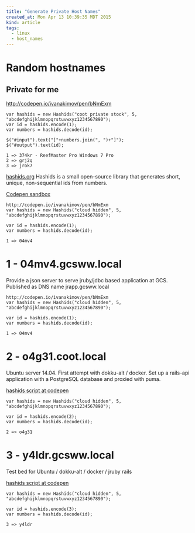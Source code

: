 ```yaml
---
title: "Generate Private Host Names"
created_at: Mon Apr 13 10:39:35 MDT 2015
kind: article
tags:
  - linux
  - host_names
---
```


# Random hostnames

## Private for me

http://codepen.io/ivanakimov/pen/bNmExm

~~~~~~~~~~~~~~
var hashids = new Hashids("coot private stock", 5, "abcdefghijklmnopqrstuvwxyz1234567890");
var id = hashids.encode(1);
var numbers = hashids.decode(id);

$("#input").text("["+numbers.join(", ")+"]");
$("#output").text(id);

1 => 374kr - ReefMaster Pro Windows 7 Pro
2 => grj2q
3 => jrok7
~~~~~~~~~~~~~~


[hashids.org](http://hashids.org/)
Hashids is a small open-source library that generates short, unique, non-sequential ids from numbers.

[Codepen sandbox](http://codepen.io/ivanakimov/pen/bNmExm)

~~~~~~~~~~~~~~
http://codepen.io/ivanakimov/pen/bNmExm
var hashids = new Hashids("cloud hidden", 5, "abcdefghijklmnopqrstuvwxyz1234567890");

var id = hashids.encode(1);
var numbers = hashids.decode(id);

1 => 04mv4
~~~~~~~~~~~~~~

# 1 - 04mv4.gcsww.local

Provide a json server
to serve jruby/jdbc based application
at GCS.
Published as DNS name jrapp.gcsww.local

~~~~~~~~~~~~~~
http://codepen.io/ivanakimov/pen/bNmExm
var hashids = new Hashids("cloud hidden", 5, "abcdefghijklmnopqrstuvwxyz1234567890");

var id = hashids.encode(1);
var numbers = hashids.decode(id);

1 => 04mv4
~~~~~~~~~~~~~~

# 2 - o4g31.coot.local

Ubuntu server 14.04.
First attempt with dokku-alt / docker.
Set up a rails-api application
with a PostgreSQL database
and proxied with puma.

[hashids script at codepen](http://codepen.io/ivanakimov/pen/bNmExm)

~~~~~~~~~~~~~~
var hashids = new Hashids("cloud hidden", 5, "abcdefghijklmnopqrstuvwxyz1234567890");

var id = hashids.encode(2);
var numbers = hashids.decode(id);

2 => o4g31
~~~~~~~~~~~~~~

# 3 - y4ldr.gcsww.local

Test bed for
Ubuntu / dokku-alt / docker / jruby rails

[hashids script at codepen](http://codepen.io/ivanakimov/pen/bNmExm)

~~~~~~~~~~~~~~
var hashids = new Hashids("cloud hidden", 5, "abcdefghijklmnopqrstuvwxyz1234567890");

var id = hashids.encode(3);
var numbers = hashids.decode(id);

3 => y4ldr
~~~~~~~~~~~~~~

